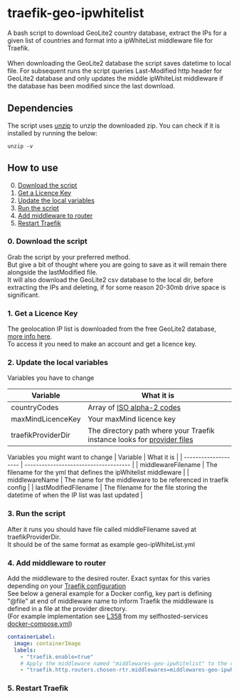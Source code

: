 # traefik-geo-ipwhitelist
A bash script to download GeoLite2 country database, extract the IPs for a given list of countries and format into a ipWhiteList middleware file for Traefik.</br>
</br>
When downloading the GeoLite2 database the script saves datetime to local file.
For subsequent runs the script queries Last-Modified http header for GeoLite2 database and only updates the middle ipWhiteList middleware if the database has been modified since the last download. 

## Dependencies
The script uses [unzip](https://manpages.ubuntu.com/manpages/focal/man1/unzip.1.html) to unzip the downloaded zip.
You can check if it is installed by running the below:
```
unzip -v
```

## How to use
0. [Download the script](#0-download-the-script)
1. [Get a Licence Key](#1-get-a-licence-key) 
2. [Update the local variables](#2-update-the-local-variables)
3. [Run the script](#3-run-the-script)
4. [Add middleware to router](#4-add-middleware-to-router)
5. [Restart Traefik](#5-restart-traefik)

### 0. Download the script

Grab the script by your preferred method.</br>
But give a bit of thought where you are going to save as it will remain there alongside the lastModified file.</br>
It will also download the GeoLite2 csv database to the local dir, before extracting the IPs and deleting, if for some reason 20-30mb drive space is significant.

### 1. Get a Licence Key
The geolocation IP list is downloaded from the free GeoLite2 database, [more info here](https://dev.maxmind.com/geoip/geolite2-free-geolocation-data).</br> To access it you need to make an account and get a licence key.

### 2. Update the local variables
Variables you have to change

| Variable           | What it is                            |
| ------------------ | ------------------------------------- |
| countryCodes       | Array of [ISO alpha-2 codes]( https://en.wikipedia.org/wiki/ISO_3166-1_alpha-2#Officially_assigned_code_elements)         |
| maxMindLicenceKey  | Your maxMind licence key              |
| traefikProviderDir | The directory path where your Traefik instance looks for [provider files](https://doc.traefik.io/traefik/providers/file/) |

Variables you might want to change
| Variable             | What it is                            |
| -------------------- | ------------------------------------- |
| middlewareFilename   | The filename for the yml that defines the ipWhitelist middleware |
| middlewareName  | The name for the middleware to be referenced in traefik config        |
| lastModifiedFilename | The filename for the file storing the datetime of when the IP list was last updated |

### 3. Run the script
After it runs you should have file called middleFilename saved at traefikProviderDir.</br>
It should be of the same format as example geo-ipWhiteList.yml

### 4. Add middleware to router
Add the middleware to the desired router. Exact syntax for this varies depending on your [Traefik configuration](https://doc.traefik.io/traefik/middlewares/overview/)</br>
See below a general example for a Docker config, key part is defining "@file" at end of middleware name to inform Traefik the middleware is defined in a file at the provider directory.</br> 
(For example implementation see [L358](https://github.com/mpdcampbell/selfhosted-services/blob/main/docker-compose-traefik.yml#L358) from my selfhosted-services [docker-compose.yml](https://github.com/mpdcampbell/selfhosted-services/blob/main/docker-compose-traefik.yml))

```yml
containerLabel:
  image: containerImage
  labels:
    - "traefik.enable=true"
    # Apply the middleware named "middlewares-geo-ipwhitelist" to the router named "chosen-rtr"
    - "traefik.http.routers.chosen-rtr.middlewares=middlewares-geo-ipwhitelist@file"
```

### 5. Restart Traefik
